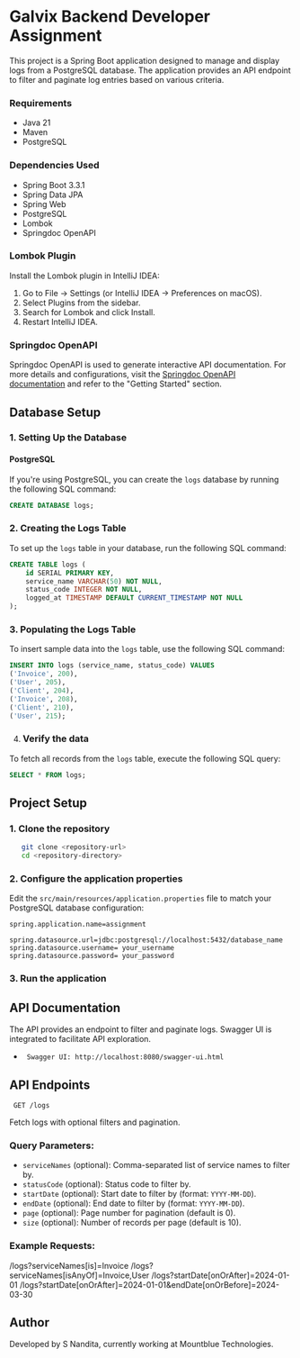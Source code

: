 # Galvix Backend Developer Assignment
This project is a Spring Boot application designed to manage and display logs from a PostgreSQL database. The application provides an API endpoint to filter and paginate log entries based on various criteria.

### Requirements
- Java 21
- Maven
- PostgreSQL

### Dependencies Used
- Spring Boot 3.3.1
- Spring Data JPA
- Spring Web
- PostgreSQL
- Lombok
- Springdoc OpenAPI

### Lombok Plugin
Install the Lombok plugin in IntelliJ IDEA:
1. Go to File -> Settings (or IntelliJ IDEA -> Preferences on macOS).
2. Select Plugins from the sidebar.
3. Search for Lombok and click Install.
4. Restart IntelliJ IDEA.

### Springdoc OpenAPI
Springdoc OpenAPI is used to generate interactive API documentation. For more details and configurations, visit the [Springdoc OpenAPI documentation](https://springdoc.org/) and refer to the "Getting Started" section.

## Database Setup

### 1. Setting Up the Database
   #### PostgreSQL
If you're using PostgreSQL, you can create the `logs` database by running the following SQL command:

```sql
CREATE DATABASE logs;
```
### 2. Creating the Logs Table
To set up the `logs` table in your database, run the following SQL command:

```sql
CREATE TABLE logs (
    id SERIAL PRIMARY KEY,
    service_name VARCHAR(50) NOT NULL,
    status_code INTEGER NOT NULL,
    logged_at TIMESTAMP DEFAULT CURRENT_TIMESTAMP NOT NULL
);
```

### 3. Populating the Logs Table
To insert sample data into the `logs` table, use the following SQL command:

```sql
INSERT INTO logs (service_name, status_code) VALUES 
('Invoice', 200), 
('User', 205),
('Client', 204),
('Invoice', 208), 
('Client', 210),
('User', 215);
```
4. ### Verify the data
To fetch all records from the `logs` table, execute the following SQL query:

```sql
SELECT * FROM logs;
```
## Project Setup
### 1. Clone the repository

```bash
   git clone <repository-url>
   cd <repository-directory>
```
### 2. Configure the application properties
Edit the `src/main/resources/application.properties` file to match your PostgreSQL database configuration:

```properties
spring.application.name=assignment

spring.datasource.url=jdbc:postgresql://localhost:5432/database_name
spring.datasource.username= your_username
spring.datasource.password= your_password
```
### 3. Run the application

## API Documentation
The API provides an endpoint to filter and paginate logs. Swagger UI is integrated to facilitate API exploration.

- ` Swagger UI: http://localhost:8080/swagger-ui.html`

## API Endpoints
` GET /logs`

Fetch logs with optional filters and pagination.

### Query Parameters:
- `serviceNames` (optional): Comma-separated list of service names to filter by.
- `statusCode` (optional): Status code to filter by.
- `startDate` (optional): Start date to filter by (format: `YYYY-MM-DD`).
- `endDate` (optional): End date to filter by (format: `YYYY-MM-DD`).
- `page` (optional): Page number for pagination (default is 0).
- `size` (optional): Number of records per page (default is 10).

### Example Requests: 
/logs?serviceNames[is]=Invoice
/logs?serviceNames[isAnyOf]=Invoice,User
/logs?startDate[onOrAfter]=2024-01-01
/logs?startDate[onOrAfter]=2024-01-01&endDate[onOrBefore]=2024-03-30

## Author
Developed by S Nandita, currently working at Mountblue Technologies.
